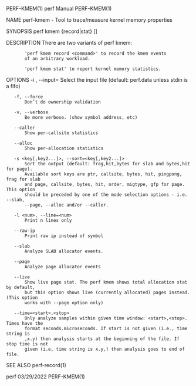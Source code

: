 PERF-KMEM(1)                           perf Manual                          PERF-KMEM(1)

NAME
       perf-kmem - Tool to trace/measure kernel memory properties

SYNOPSIS
       perf kmem {record|stat} [<options>]

DESCRIPTION
       There are two variants of perf kmem:

           'perf kmem record <command>' to record the kmem events
           of an arbitrary workload.

           'perf kmem stat' to report kernel memory statistics.

OPTIONS
       -i <file>, --input=<file>
           Select the input file (default: perf.data unless stdin is a fifo)

       -f, --force
           Don’t do ownership validation

       -v, --verbose
           Be more verbose. (show symbol address, etc)

       --caller
           Show per-callsite statistics

       --alloc
           Show per-allocation statistics

       -s <key[,key2...]>, --sort=<key[,key2...]>
           Sort the output (default: frag,hit,bytes for slab and bytes,hit for page).
           Available sort keys are ptr, callsite, bytes, hit, pingpong, frag for slab
           and page, callsite, bytes, hit, order, migtype, gfp for page. This option
           should be preceded by one of the mode selection options - i.e. --slab,
           --page, --alloc and/or --caller.

       -l <num>, --line=<num>
           Print n lines only

       --raw-ip
           Print raw ip instead of symbol

       --slab
           Analyze SLAB allocator events.

       --page
           Analyze page allocator events

       --live
           Show live page stat. The perf kmem shows total allocation stat by default,
           but this option shows live (currently allocated) pages instead. (This option
           works with --page option only)

       --time=<start>,<stop>
           Only analyze samples within given time window: <start>,<stop>. Times have the
           format seconds.microseconds. If start is not given (i.e., time string is
           ,x.y) then analysis starts at the beginning of the file. If stop time is not
           given (i.e, time string is x.y,) then analysis goes to end of file.

SEE ALSO
       perf-record(1)

perf                                   03/29/2022                           PERF-KMEM(1)
